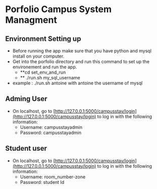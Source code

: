 # Porfolio Campus System Managment
## Environment Setting up
* Before running the app make sure that you have python and mysql install on your computer.
* Get into the porfolio directory and run this command to set up the environement and run the app.
    - **cd set_env_and_run
    - ** ./run.sh my_sql_username
* example : ./run.sh antoine with antoine the username of mysql

## Adming User
* On localhost, go to [http://127.0.0.1:5000/campusstay/login](http://127.0.0.1:5000/campusstay/login) to log in with the following information:
  - Username: campusstayadmin
  - Password: campusstayadmin

## Student user
* On localhost, go to [http://127.0.0.1:5000/campusstay/login](http://127.0.0.1:5000/campusstay/login) to log in with the following information:
  - Username: room_number-zone
  - Password: student Id

  
